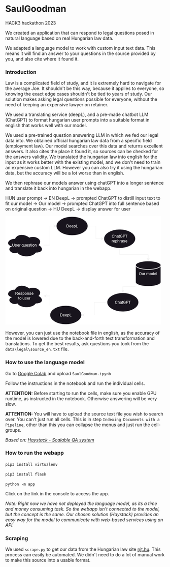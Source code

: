 # SaulGoodman

HACK3 hackathon 2023

We created an application that can respond to legal questions posed in natural language based on real Hungarian law data. 

We adapted a language model to work with custom input text data. This means it will find an answer to your questions in the source provided by you, and also cite where it found it.

### Introduction

Law is a complicated field of study, and it is extremely hard to navigate for the average Joe. It shouldn't be this way, because it applies to everyone, so knowing the exact edge cases shouldn't be tied to years of study. Our solution makes asking legal questions possible for everyone, without the need of keeping an expensive lawyer on retainer.

We used a translating service (deepL), and a pre-made chatbot LLM (ChatGPT) to format hungarian user prompts into a suitable format in english that works well with our model.

We used a pre-trained question answering LLM in which we fed our legal data into. We obtained official hungarian law data from a specific field (employment law). Our model searches over this data and returns excellent answers. It also cites the place it found it, so sources can be checked for the answers validity. We translated the hungarian law into english for the input as it works better with the existing model, and we don't need to train an expensive custom LLM. However you can also try it using the hungarian data, but the accuracy will be a lot worse than in english.

We then rephrase our models answer using chatGPT into a longer sentence and translate it back into hungarian in the webapp.

HUN user prompt → EN DeepL → prompted ChatGPT to distill input text to fit our model → Our model → prompted ChatGPT into full sentence based on original question → HU DeepL → display answer for user

![Architecture](Saul.drawio.png "Architecture")

However, you can just use the notebook file in english, as the accuracy of the model is lowered due to the back-and-forth text transformation and translations. To get the best results, ask questions you took from the `data\legal\source_en.txt` file. 

### How to use the language model

Go to [Google Colab](https://colab.research.google.com) and upload `SaulGoodman.ipynb`

Follow the instructions in the notebook and run the individual cells. 

****ATTENTION:**** Before starting to run the cells, make sure you enable GPU runtime, as instructed in the notebook. Otherwise answering will be very slow. 

**ATTENTION:** You will have to upload the source text file you wish to search over. You can't just run all cells. This is in step `Indexing Documents with a Pipeline`, other than this you can collapse the menus and just run the cell-groups.

*Based on: [Haystack -  Scalable QA system](https://haystack.deepset.ai/tutorials/03_scalable_qa_system)*

### How to run the webapp

`pip3 install virtualenv`

`pip3 install flask`

`python -m app`

Click on the link in the console to access the app.

*Note: Right now we have not deployed the language model, as its a time and money consuming task. So the webapp isn't connected to the model, but the concept is the same. Our chosen solution (Haystack) provides an easy way for the model to communicate with web-based services using an API.* 

### Scraping

We used `scrape.py` to get our data from the Hungarian law site [njt.hu](njt.hu). This process can easily be automated. We didn't need to do a lot of manual work to make this source into a usable format.
